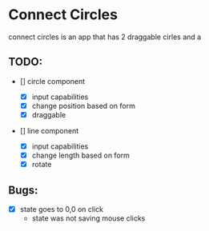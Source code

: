 # Connect Circles

connect circles is an app that has 2 draggable cirles and a

## TODO:

- [] circle component

  - [x] input capabilities
  - [x] change position based on form
  - [x] draggable

- [] line component

  - [x] input capabilities
  - [x] change length based on form
  - [x] rotate

## Bugs:

- [x] state goes to 0,0 on click
  - state was not saving mouse clicks
